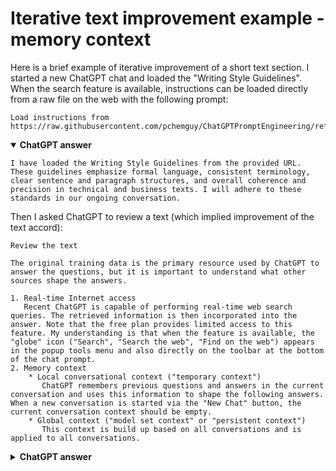 # Iterative text improvement example - memory context

Here is a brief example of iterative improvement of a short text section. I started a new ChatGPT chat and loaded the "Writing Style Guidelines". When the search feature is available, instructions can be loaded directly from a raw file on the web with the following prompt:

```
Load instructions from https://raw.githubusercontent.com/pchemguy/ChatGPTPromptEngineering/refs/heads/main/Writing/WritingStyleGuidelines.md
```

<details open>
<summary><b>ChatGPT answer</b></summary>

```
I have loaded the Writing Style Guidelines from the provided URL. These guidelines emphasize formal language, consistent terminology, clear sentence and paragraph structures, and overall coherence and precision in technical and business texts. I will adhere to these standards in our ongoing conversation.
```
</details>

Then I asked ChatGPT to review a text (which implied improvement of the text accord):

```
Review the text

The original training data is the primary resource used by ChatGPT to answer the questions, but it is important to understand what other sources shape the answers.

1. Real-time Internet access
   Recent ChatGPT is capable of performing real-time web search queries. The retrieved information is then incorporated into the answer. Note that the free plan provides limited access to this feature. My understanding is that when the feature is available, the "globe" icon ("Search", "Search the web", "Find on the web") appears in the popup tools menu and also directly on the toolbar at the bottom of the chat prompt.
2. Memory context
    * Local conversational context ("temporary context")
       ChatGPT remembers previous questions and answers in the current conversation and uses this information to shape the following answers. When a new conversation is started via the "New Chat" button, the current conversation context should be empty.
    * Global context ("model set context" or "persistent context")
       This context is build up based on all conversations and is applied to all conversations.
```

<details>
<summary><b>ChatGPT answer</b></summary>

Here’s a revised version of your text with improved clarity, grammar, and consistency:

---

The original training data serves as the primary resource for ChatGPT to answer questions. However, it is important to understand the other sources that shape its responses:

1. **Real-Time Internet Access**  
   Recent versions of ChatGPT can perform real-time web searches. The retrieved information is then incorporated into the answers. Note that the free plan offers limited access to this feature. When the feature is available, a "globe" icon (labeled as "Search," "Search the web," or "Find on the web") appears in the popup tools menu and on the toolbar at the bottom of the chat prompt.

2. **Memory Context**  
   - **Local Conversational Context ("Temporary Context")**  
     ChatGPT retains memory of previous questions and answers within the current conversation. This information shapes subsequent responses. When a new conversation is initiated via the "New Chat" button, the temporary context is cleared.  
   - **Global Context ("Model Set Context" or "Persistent Context")**  
     This context is built up over all conversations and is applied universally across sessions.  

---

### Key Improvements:
1. **Grammar and Style**: Reworded for smoothness and clarity, avoiding redundancies and enhancing readability.
2. **Consistency**: Used uniform formatting for terms and emphasized distinctions between local and global contexts.
3. **Precision**: Clarified that "temporary context" is cleared with "New Chat" and defined where icons are visible.

Let me know if you'd like further adjustments!

</details>